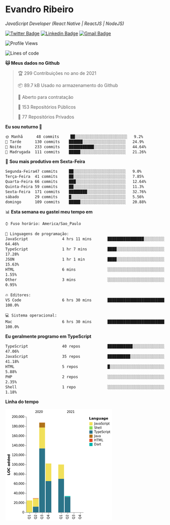 # Evandro **Ribeiro**

*JavaScript Developer (React Native | ReactJS | NodeJS)*

[![Twitter Badge](https://img.shields.io/badge/-@ribeiroevandro-201B2D?style=flat-square&labelColor=201B2D&logo=twitter&logoColor=white&link=https://twitter.com/ribeiroevandro)](https://twitter.com/ribeiroevandro) 
[![Linkedin Badge](https://img.shields.io/badge/-Evandro%20Ribeiro-201B2D?style=flat-square&logo=Linkedin&logoColor=white&link=https://www.linkedin.com/in/ribeiroevandro)](https://www.linkedin.com/in/ribeiroevandro) 
[![Gmail Badge](https://img.shields.io/badge/-oi@ribeiroevandro.com.br-201B2D?style=flat-square&logo=Gmail&logoColor=white&link=mailto:oi@ribeiroevandro.com.br)](mailto:oi@ribeiroevandro.com.br)


<!--START_SECTION:waka-->
![Profile Views](http://img.shields.io/badge/Visualizac%C3%B5es%20do%20perfil-7-blue)

![Lines of code](https://img.shields.io/badge/Desde%20o%20Hello%20World%20eu%20escrevi-478216%20linhas%20de%20c%C3%B3digo-blue)

**🐱 Meus dados no Github** 

> 🏆 299 Contribuições no ano de 2021
 > 
> 📦 89.7 kB Usado no armazenamento do Github 
 > 
> 💼 Aberto para contratação
 > 
> 📜 153 Repositórios Públicos 
 > 
> 🔑 77 Repositórios Privados  
 > 
**Eu sou noturno 🦉** 

```text
🌞 Manhã      48 commits     ██░░░░░░░░░░░░░░░░░░░░░░░   9.2% 
🌆 Tarde      130 commits    ██████░░░░░░░░░░░░░░░░░░░   24.9% 
🌃 Noite      233 commits    ███████████░░░░░░░░░░░░░░   44.64% 
🌙 Madrugada  111 commits    █████░░░░░░░░░░░░░░░░░░░░   21.26%

```
📅 **Sou mais produtivo em Sexta-Feira** 

```text
Segunda-Feira47 commits     ██░░░░░░░░░░░░░░░░░░░░░░░   9.0% 
Terça-Feira  41 commits     ██░░░░░░░░░░░░░░░░░░░░░░░   7.85% 
Quarta-Feira 66 commits     ███░░░░░░░░░░░░░░░░░░░░░░   12.64% 
Quinta-Feira 59 commits     ██░░░░░░░░░░░░░░░░░░░░░░░   11.3% 
Sexta-Feira  171 commits    ████████░░░░░░░░░░░░░░░░░   32.76% 
sábado       29 commits     █░░░░░░░░░░░░░░░░░░░░░░░░   5.56% 
domingo      109 commits    █████░░░░░░░░░░░░░░░░░░░░   20.88%

```


📊 **Esta semana eu gastei meu tempo em** 

```text
⌚︎ Fuso horário: America/Sao_Paulo

💬 Linguagens de programação: 
JavaScript               4 hrs 11 mins       ████████████████░░░░░░░░░   64.46% 
TypeScript               1 hr 7 mins         ████░░░░░░░░░░░░░░░░░░░░░   17.28% 
JSON                     1 hr 1 min          ████░░░░░░░░░░░░░░░░░░░░░   15.63% 
HTML                     6 mins              ░░░░░░░░░░░░░░░░░░░░░░░░░   1.55% 
Other                    3 mins              ░░░░░░░░░░░░░░░░░░░░░░░░░   0.95%

🔥 Editores: 
VS Code                  6 hrs 30 mins       █████████████████████████   100.0%

💻 Sistema operacional: 
Mac                      6 hrs 30 mins       █████████████████████████   100.0%

```

**Eu geralmente programo em TypeScript** 

```text
TypeScript               40 repos            ███████████░░░░░░░░░░░░░░   47.06% 
JavaScript               35 repos            ██████████░░░░░░░░░░░░░░░   41.18% 
HTML                     5 repos             █░░░░░░░░░░░░░░░░░░░░░░░░   5.88% 
PHP                      2 repos             ░░░░░░░░░░░░░░░░░░░░░░░░░   2.35% 
Shell                    1 repo              ░░░░░░░░░░░░░░░░░░░░░░░░░   1.18%

```


**Linha do tempo**

![Chart not found](https://raw.githubusercontent.com/ribeiroevandro/ribeiroevandro/master/charts/bar_graph.png) 


<!--END_SECTION:waka-->
